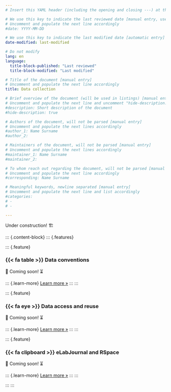 ```yaml
---
# Insert this YAML header (including the opening and closing ---) at the beginning of the document and fill it out accordingly

# We use this key to indicate the last reviewed date [manual entry, use YYYY-MM-DD]
# Uncomment and populate the next line accordingly
#date: YYYY-MM-DD

# We use this key to indicate the last modified date [automatic entry]
date-modified: last-modified

# Do not modify
lang: en
language: 
  title-block-published: "Last reviewed"
  title-block-modified: "Last modified"

# Title of the document [manual entry]
# Uncomment and populate the next line accordingly
title: Data collection

# Brief overview of the document (will be used in listings) [manual entry]
# Uncomment and populate the next line and uncomment "hide-description: true".
#description: Short description of the document
#hide-description: true

# Authors of the document, will not be parsed [manual entry]
# Uncomment and populate the next lines accordingly
#author_1: Name Surname
#author_2:

# Maintainers of the document, will not be parsed [manual entry]
# Uncomment and populate the next lines accordingly
#maintainer_1: Name Surname
#maintainer_2:

# To whom reach out regarding the document, will not be parsed [manual entry]
# Uncomment and populate the next line accordingly
#corresponding: Name Surname

# Meaningful keywords, newline separated [manual entry]
# Uncomment and populate the next line and list accordingly
#categories: 
# - 
# - 

---
```


Under construction! 🏗️

<!--

- Introduction paragrpah goes here.

-->

::: {.content-block}
::: {.features}

::: {.feature}
### {{< fa table >}} Data conventions
<!--Data standards and types.-->
🚧 Coming soon! ⏳

::: {.learn-more}
[Learn more »](./data_conventions.md)
:::
:::

::: {.feature}
### {{< fa eye >}} Data access and reuse
🚧 Coming soon! ⏳

::: {.learn-more}
[Learn more »](./access_reuse.md)
:::
:::

::: {.feature}
### {{< fa clipboard >}} eLabJournal and RSpace
🚧 Coming soon! ⏳

::: {.learn-more}
[Learn more »](./elab_rspace.md)
:::
:::

:::
:::
